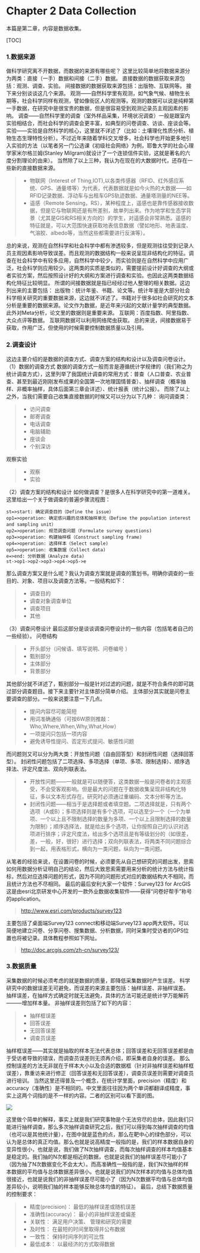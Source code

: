 # Chapter 2 Data Collection
本篇是第二章，内容是数据收集。

[TOC]
### 1.数据来源
做科学研究离不开数据，而数据的来源有哪些呢？
这里比较简单地将数据来源分为两类：直接（一手）数据和间接（二手）数据。
直接数据的数据获取来源包括：观测、调查、实验。
间接数据的数据获取来源包括：出版物、互联网等。
接下来分别谈谈这几个来源。
观测——自然科学里有观测，如气象气候、植物生长期等，社会科学同样有观测，譬如像街区人的观测等。观测的数据可以说是纯粹第一手数据，在研究中是很宝贵的数据，但是很容易受到观测记录员主观因素的影响。
调查——自然科学里的调查（室外样品采集，环境状况调查）一般是跟室内实验相结合，而社会科学的调查会更丰富，如典型的问卷调查、访谈、座谈会等。
实验——实验是自然科学的核心，这里就不详述了（比如：土壤理化性质分析、植物生态生理特性分析）。不过近年来随着学科交叉增多，社会科学也开始更多地引入实验的方法（以笔者另一门公选课《初级社会网络》为例，耶鲁大学的社会心理学家米尔格兰姆(Stanley Milgram)就设计了一个连锁信件实验，这就是著名的六度分割理论的由来）。
当然除了以上三种，我认为在现在的大数据时代，还存在一些新的直接数据来源。
> * 物联网（Interest of Thing,IOT),以各类传感器（RFID、红外感应系统、GPS、通量塔等）为代表，代表数据就是如今火热的大数据——如RFID记录数据、浮动车与出租车GPS轨迹数据、通量塔测量的NEE等。
> * 遥感（Remote Sensing，RS），某种程度上，遥感也是靠传感器接收数据，但是它与物联网还是有所差别，故单列出来。作为地学和生态学背景（尤其是GIS和RS相关方向的）的学生，对遥感会非常熟悉。遥感的特征就是，可以大范围快速获取地表信息数据（譬如地形、地表温度、气溶胶、albedo等，当然这些都需要进行反演等）。

总的来说，观测在自然科学和社会科学中都有渗透较多，但是观测往往受到记录人员主观因素影响导致误差。而且观测的数据结构一般来说呈现非结构化的特征。调查在社会科学中有较多应用，自然科学中较少，而实验则是在自然科学中应用广泛，社会科学则应用较少。这两类的实质是类似的，需要提前设计好调查的大纲或者实验方案，然后按照设计好的大纲和方案进行调查和实验。也因此这两类数据结构化特征比较明显。
所谓的间接数据就是指已经经过他人整理的相关数据。这边列出来的主要包括：
出版物：统计年鉴、书籍、论文等。统计年鉴是大部分社会科学相关研究的重要数据来源，这边就不详述了。书籍对于很多如社会研究的文本分析是重要的数据来源。论文作为数据，是近年来兴起的文献计量学的典型数据。此外对Meta分析，论文里的数据则是重要来源。
互联网：百度指数、阿里指数、大众点评等数据。
互联网数据可以利用网络爬虫获取。
总的来说，间接数据易于获取，作用广泛，但使用的时候需要控制数据质量以及引用。
### 2.调查设计
这边主要介绍的是数据的调查方式、调查方案的结构和设计以及调查问卷设计。
（1）数据的调查方式
数据的调查方式一般而言是遵循统计学规律的（我们称之为统计调查方式），这里列举了我国统计调查的常用方式：普查（人口普查、农业普查、甚至到最近刚刚发布成果的全国第一次地理国情普查）、抽样调查（概率抽样、非概率抽样，具体后面第三章会详述）、统计报表（统计公报）。
而除了以上之外，当我们需要自己收集直接数据的时候又可以分为以下几种：
询问调查类：
> * 访问调查
> * 邮寄调查
> * 电话调查
> * 电脑辅助
> * 座谈会
> * 个别深访

观察实验
> * 观察
> * 实验

（2）调查方案的结构和设计
如何做调查？是很多人在科学研究中的第一道难关。这里给出一个关于做调查的普遍步骤流程图：
```flow
st=>start: 确定调查目的（Define the issue）
op1=>operation: 确定感兴趣的总体和抽样单元（Define the population interest and sampling unit）
op2=>operation: 规范调查问题（Formulate survey questions)
op3=>operation: 构建抽样框（Construct sampling frame)
op4=>operation: 选择样本（Select sample)
op5=>operation: 收集数据（Collect data)
e=>end: 分析数据（Analyze data)
st->op1->op2->op3->op4->op5->e
```
那么调查方案又是什么呢？我认为调查方案就是调查的策划书。明确你调查的一些目的、对象、项目以及调查方法等。一般结构如下：
> * 调查目的
> * 调查对象调查单位
> * 调查项目
> * 其他

（3）调查问卷设计
最后这部分是谈谈调查问卷设计的一些内容（包括笔者自己的一些经验）。
问卷结构
> * 开头部分（问候语、填写说明、问卷编号 ） 
> * 甄别部分
> * 主体部分
> * 背景部分

其他部分就不详述了，甄别部分一般是针对过滤的问题，就是不符合条件的即可跳过部分调查题目。接下来主要针对主体部分简单介绍。
主体部分其实就是问卷主要调查的部分。一般来说要注意一下几点。
> * 提问内容尽可能简短
> * 用词准确通俗（可按6W原则推敲：Who,Where,When,Why,What,How）
> * 一项提问只包括一项内容
> * 避免诱导性提问、否定形式提问、敏感性问题

而问题则又可以分为两大类：开放性问题（自由回答型）和封闭性问题（选择回答型）。
封闭性问题包括了二项选择、多项选择（单项、多项、限制选择）、顺序选择法、评定尺度法、双向列联表法。
> * 开放性问题——一般就是可以随便答，这类数据一般是问卷者的主观感受，不会受客观影响。但是最大的问题在于数据收集呈现非结构化特征，多以文本形式存在。研究时必须通过重编码、文本分析等方法。
> * 封闭性问题——相当于是选择题或者填空题。二项选择就是，只有两个选项（A或B）；多项选择则是有多个选项，可以选至少一个（一个为单项、一个以上且不限制选择的数量为多项、一个以上且限制选择的数量为限制）；顺序选择法，就是给出多个选项，让你按照自己的认识对选项进行排序；评定尺度法，给出多个选项且是有等级划分的（如很差，差，一般，好，很好）进行选择；双向列联表法，将两类不同问题综合到一起，用表格形式，横向为一类问题，纵向为一类问题。

从笔者的经验来说，在设置问卷的时候，必须要先从自己想研究的问题出发，思索如何用数据分析证明自己的结论，然后大致思索需要用来分析的统计方法与统计指标，然后对应选择问题的形式，因为不同的问题形式对应的数据结构大不相同，而且统计方法也不尽相同。
最后的最后安利大家一个软件：Survey123 for ArcGIS
这是由esri北京研发中心开发的一款外业数据收集软件——获得“问卷好帮手”称号的application。
> http://www.esri.com/products/survey123

主要包括了桌面端Survey123 connect和移动端Survey123 app两大软件。可以简便地建立问卷、分享问卷、搜集数据、分析数据，同时采集时受访者的GPS位置也将被记录。具体教程参照如下网址。

> http://doc.arcgis.com/zh-cn/survey123/

### 3.数据质量
采集数据的时候必须考虑的就是数据的质量，即降低采集数据时产生误差。
科学研究中的数据误差无可避免，而误差的来源主要包括：抽样误差、非抽样误差。
抽样误差，在抽样方式确定时就无法避免，具体的方法可能还是统计学万能解药———增加样本量。
非抽样误差则包括了如下的内容：
> * 抽样框误差
> * 回答误差
> * 无回答误差
> * 调查员误差

抽样框误差——其实就是抽取的样本无法代表总体；回答误差和无回答误差都是由于受访者导致的错误，而调查员误差则无须再介绍，即采集者自身的误差。
那么控制误差的方法无非就在于样本大小以及合适的数据框（针对非抽样误差和抽样框误差），靠重访来进行修正（回答误差和无回答误差），调查员误差则需要对调查员进行培训。
当然这里还得普及一个概念，在统计学里面，precision（精度）和accuracy（准确性）是不相同的。中文里面往往因为两个单词都翻译成精度，事实上这两个词指的是不一样的内容。二者的区别可以看下面的图。

![](http://blog.gisersqdai.top/QQ%E6%88%AA%E5%9B%BE20170504192802.jpg)

这里做个简单的解释，事实上就是我们研究事物是个无法穷尽的总体，因此我们只能进行抽样调查，那么多次抽样调查研究之后，我们可以得到每次抽样调查的均值（也可以是其他统计量），在图中就是蓝色的点，那么在靶中心的绿色部分，可以认为是总体的真正均值。那么也就是说高精度一般指的是，我们的样本数据自身的变异性很小，也就是说，我们做了N次抽样调查，而每次抽样调查的样本均值基本是稳定的。我们抽的N次都是相近的数据，也就是说我们的抽样误差尽可能小了（因为抽了N次数据变化不会太大）。而高准确性一般指的是，我们N次抽样的样本数据的平均值与总体数据差异很小。也就是说我们的N次样本的均值与总体均值很接近，也就是说我们的非抽样误差尽可能小了（因为N次数据平均值与总体均值差异较小，说明我们抽的样本能够反映总体均值的特征）。
最后，总结下数据质量的控制要求：
> * 精度(precision)： 最低的抽样误差或随机误差
> * 准确性(accuracy)： 最小的非抽样误差或偏差
> * 关联性： 满足用户决策、 管理和研究的需要
> * 及时性： 在最短的时间里取得并公布数据
> * 一致性： 保持时间序列的可比性
> * 最低成本： 以最经济的方式取得数据